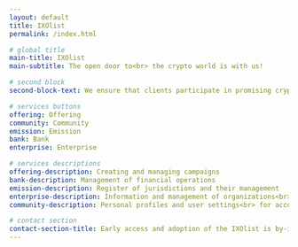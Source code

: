 ```yaml
---
layout: default
title: IXOlist
permalink: /index.html

# global title
main-title: IXOlist
main-subtitle: The open door to<br> the crypto world is with us!

# second block
second-block-text: We ensure that clients participate in promising cryptocurrency projects, and also create a bridge between cryptocurrencies and business development for greater efficiency and effectiveness.

# services buttons
offering: Offering
community: Community
emission: Emission
bank: Bank
enterprise: Enterprise

# services descriptions
offering-description: Creating and managing campaigns
bank-description: Management of financial operations
emission-description: Register of jurisdictions and their management
enterprise-description: Information and management of organizations<br> or companies related to your business or projects
community-description: Personal profiles and user settings<br> for account management

# contact section
contact-section-title: Early access and adoption of the IXOlist is by-invitation-only.<br>Please contact us if you are interested in learning more.
---
```

